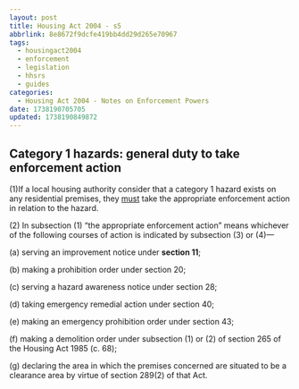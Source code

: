 ```yaml
---
layout: post
title: Housing Act 2004 - s5
abbrlink: 8e8672f9dcfe419bb4dd29d265e70967
tags:
  - housingact2004
  - enforcement
  - legislation
  - hhsrs
  - guides
categories:
  - Housing Act 2004 - Notes on Enforcement Powers
date: 1738190705705
updated: 1738190849872
---
```


## Category 1 hazards: general duty to take enforcement action

(1)If a local housing authority consider that a category 1 hazard exists on any residential premises, they <u>must</u> take the appropriate enforcement action in relation to the hazard.

(2) In subsection (1) “the appropriate enforcement action” means whichever of the following courses of action is indicated by subsection (3) or (4)—

(a) serving an improvement notice under **section 11**;

(b) making a prohibition order under section 20;

(c) serving a hazard awareness notice under section 28;

(d) taking emergency remedial action under section 40;

(e) making an emergency prohibition order under section 43;

(f) making a demolition order under subsection (1) or (2) of section 265 of the Housing Act 1985 (c. 68);

(g) declaring the area in which the premises concerned are situated to be a clearance area by virtue of section 289(2) of that Act.
